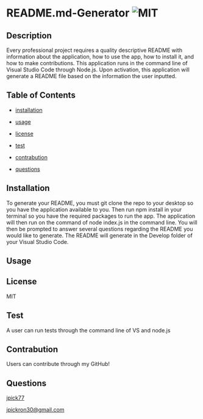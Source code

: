 # README.md-Generator ![MIT](https://img.shields.io/badge/License-MIT-red)


  ## Description
  Every professional project requires a quality descriptive README with information about the application, how to use the app, how to install it, and how to make contributions. This application runs in the command line of Visual Studio Code through Node.js. Upon activation, this application will generate a README file based on the information the user inputted.

  ## Table of Contents

  - [installation](#installation)

  - [usage](#usage)

  - [license](#license)

  - [test](#test)

  - [contrabution](#contrabution)

  - [questions](#questions)

  ## Installation
  To generate your README, you must git clone the repo to your desktop so you have the application available to you. Then run npm install in your terminal so you have the required packages to run the app. The application will then run on the command of node index.js in the command line. You will then be prompted to answer several questions regarding the README you would like to generate. The README will generate in the Develop folder of your Visual Studio Code. 

  ## Usage
  

  ## License
  MIT

  ## Test
  A user can run tests through the command line of VS and node.js

  ## Contrabution
  Users can contribute through my GitHub!

  ## Questions
  [jpick77](https://github.com/jpick77)

  jpickron30@gmail.com
